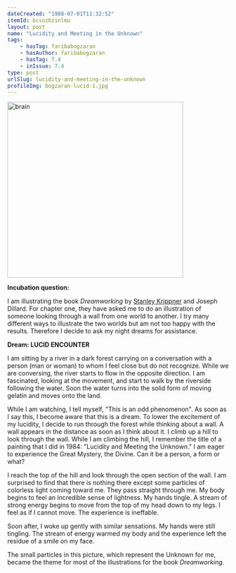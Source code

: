 ```yaml
---
dateCreated: "1988-07-01T11:32:52"
itemId: bcsoz6zinlmu
layout: post
name: "Lucidity and Meeting in the Unknown"
tags:
    - hasTag: faribabogzaran
    - hasAuthor: faribabogzaran
    - hasTag: 7.4
    - inIssue: 7.4
type: post
urlSlug: lucidity-and-meeting-in-the-unknown
profileImg: bogzaran-lucid-1.jpg
---
```


<img src="../images/bogzaran-lucid-1.jpg" alt="brain" width="400" height="auto"/>

**Incubation question:**

I am illustrating the book _Dreamworking_ by [Stanley Krippner](../@stanleykrippner) and Joseph Dillard. For chapter one, they have asked me to do an illustration of someone looking through a wall from one world to another. I try many different ways to illustrate the two worlds but am not too happy with the results. Therefore I decide to ask my night dreams for assistance.

**Dream: LUCID ENCOUNTER**

I am sitting by a river in a dark forest carrying on a conversation with a person (man or woman) to whom I feel close but do not recognize. While we are conversing, the river starts to flow in the opposite direction. I am fascinated, looking at the movement, and start to walk by the riverside following the water. Soon the water turns into the solid form of moving gelatin and moves onto the land.

While I am watching, I tell myself, "This is an odd phenomenon". As soon as I say this, I become aware that this is a dream. To lower the excitement of my lucidity, I decide to run through the forest while thinking about a wall. A wall appears in the distance as soon as I think about it. I climb up a hill to look through the wall. While I am climbing the hill, I remember the title of a painting that I did in 1984: "Lucidity and Meeting the Unknown." I am eager to experience the Great Mystery, the Divine. Can it be a person, a form or what?

I reach the top of the hill and look through the open section of the wall. I am surprised to find that there is nothing there except some particles of colorless light coming toward me. They pass straight through me. My body begins to feel an incredible sense of lightness. My hands tingle. A stream of strong energy begins to move from the top of my head down to my legs. I feel as if I cannot move. The experience is ineffable.

Soon after, I woke up gently with similar sensations. My hands were still tingling. The stream of energy warmed my body and the experience left the residue of a smile on my face.

The small particles in this picture, which represent the Unknown for me, became the theme for most of the illustrations for the book _Dreamworking_.
